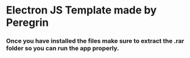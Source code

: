 # Electron JS Template made by Peregrin

### Once you have installed the files make sure to extract the .rar folder so you can run the app properly. 
